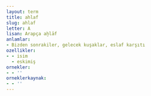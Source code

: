```yaml
---
layout: term
title: ahlaf
slug: ahlaf
letter: A
lisan: Arapça aḫlāf
anlamlar:
- Bizden sonrakiler, gelecek kuşaklar, eslaf karşıtı
ozellikler:
- - isim
  - eskimiş
ornekler:
- - ''
orneklerkaynak:
- - ''
---
```

